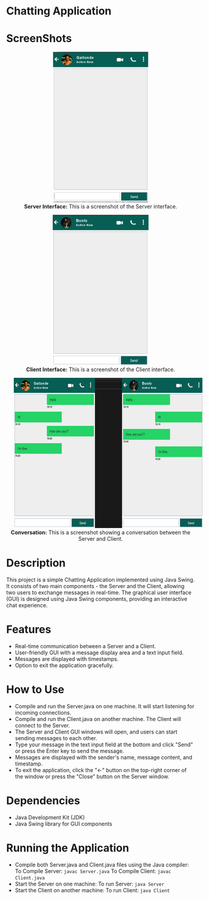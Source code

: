 # Chatting Application

# ScreenShots
<p align="center">
  <img src="images/ServerPic.png" height="400" hspace="20">
  <br>
  <b>Server Interface:</b> This is a screenshot of the Server interface.
</p> 

<p align="center">
  <img src="images/ClientPic.png" height="400" hspace="20">
  <br>
  <b>Client Interface:</b> This is a screenshot of the Client interface.
</p> 

<p align="center">
  <img src="images/BothPic.png" height="400" hspace="20">
  <br>
  <b>Conversation:</b> This is a screenshot showing a conversation between the Server and Client.
</p>

# Description
This project is a simple Chatting Application implemented using Java Swing. It consists of two main components - the Server and the Client, allowing two users to exchange messages in real-time. The graphical user interface (GUI) is designed using Java Swing components, providing an interactive chat experience.

# Features
* Real-time communication between a Server and a Client.
* User-friendly GUI with a message display area and a text input field.
* Messages are displayed with timestamps.
* Option to exit the application gracefully.
# How to Use
* Compile and run the Server.java on one machine. It will start listening for incoming connections.
* Compile and run the Client.java on another machine. The Client will connect to the Server.
* The Server and Client GUI windows will open, and users can start sending messages to each other.
* Type your message in the text input field at the bottom and click "Send" or press the Enter key to send the message.
* Messages are displayed with the sender's name, message content, and timestamp.
* To exit the application, click the "<-" button on the top-right corner of the window or press the "Close" button on the Server window.

# Dependencies
* Java Development Kit (JDK)
* Java Swing library for GUI components
  
# Running the Application
* Compile both Server.java and Client.java files using the Java compiler:
To Compile Server: `javac Server.java`
To Compile Client: `javac Client.java`
* Start the Server on one machine:
  To run Server: `java Server`
* Start the Client on another machine:
  To run Client: `java Client`




